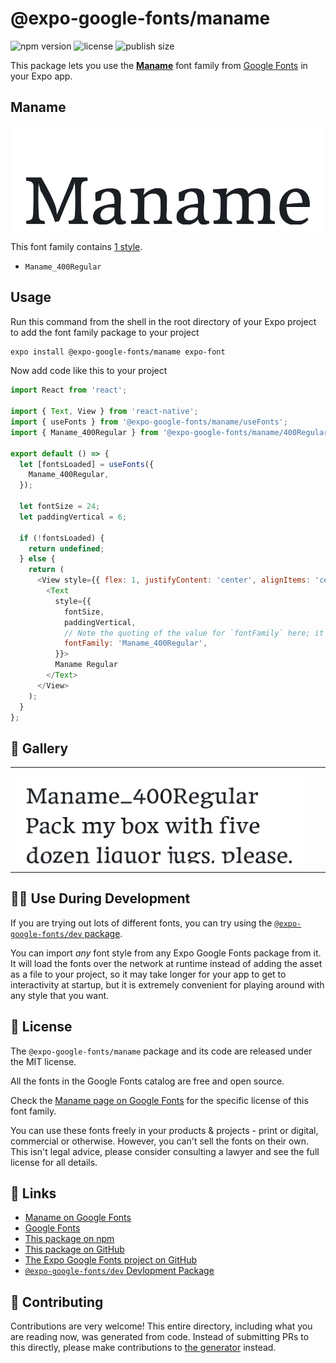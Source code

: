 # @expo-google-fonts/maname

![npm version](https://flat.badgen.net/npm/v/@expo-google-fonts/maname)
![license](https://flat.badgen.net/github/license/expo/google-fonts)
![publish size](https://flat.badgen.net/packagephobia/install/@expo-google-fonts/maname)

This package lets you use the [**Maname**](https://fonts.google.com/specimen/Maname) font family from [Google Fonts](https://fonts.google.com/) in your Expo app.

## Maname

![Maname](./font-family.png)

This font family contains [1 style](#-gallery).

- `Maname_400Regular`

## Usage

Run this command from the shell in the root directory of your Expo project to add the font family package to your project
```sh
expo install @expo-google-fonts/maname expo-font
```

Now add code like this to your project
```js
import React from 'react';

import { Text, View } from 'react-native';
import { useFonts } from '@expo-google-fonts/maname/useFonts';
import { Maname_400Regular } from '@expo-google-fonts/maname/400Regular';

export default () => {
  let [fontsLoaded] = useFonts({
    Maname_400Regular,
  });

  let fontSize = 24;
  let paddingVertical = 6;

  if (!fontsLoaded) {
    return undefined;
  } else {
    return (
      <View style={{ flex: 1, justifyContent: 'center', alignItems: 'center' }}>
        <Text
          style={{
            fontSize,
            paddingVertical,
            // Note the quoting of the value for `fontFamily` here; it expects a string!
            fontFamily: 'Maname_400Regular',
          }}>
          Maname Regular
        </Text>
      </View>
    );
  }
};

```

## 🔡 Gallery


||||
|-|-|-|
|![Maname_400Regular](.//400Regular/Maname_400Regular.ttf.png)||||


## 👩‍💻 Use During Development

If you are trying out lots of different fonts, you can try using the [`@expo-google-fonts/dev` package](https://github.com/expo/google-fonts/tree/master/font-packages/dev#readme).

You can import *any* font style from any Expo Google Fonts package from it. It will load the fonts
over the network at runtime instead of adding the asset as a file to your project, so it may take longer
for your app to get to interactivity at startup, but it is extremely convenient
for playing around with any style that you want.

## 📖 License

The `@expo-google-fonts/maname` package and its code are released under the MIT license.

All the fonts in the Google Fonts catalog are free and open source.

Check the [Maname page on Google Fonts](https://fonts.google.com/specimen/Maname) for the specific license of this font family.

You can use these fonts freely in your products & projects - print or digital, commercial or otherwise. However, you can't sell the fonts on their own. This isn't legal advice, please consider consulting a lawyer and see the full license for all details.

## 🔗 Links

- [Maname on Google Fonts](https://fonts.google.com/specimen/Maname)
- [Google Fonts](https://fonts.google.com/)
- [This package on npm](https://www.npmjs.com/package/@expo-google-fonts/maname)
- [This package on GitHub](https://github.com/expo/google-fonts/tree/master/font-packages/maname)
- [The Expo Google Fonts project on GitHub](https://github.com/expo/google-fonts)
- [`@expo-google-fonts/dev` Devlopment Package](https://github.com/expo/google-fonts/tree/master/font-packages/dev)

## 🤝 Contributing

Contributions are very welcome! This entire directory, including what you are reading now, was generated from code. Instead of submitting PRs to this directly, please make contributions to [the generator](https://github.com/expo/google-fonts/tree/master/packages/generator) instead.
